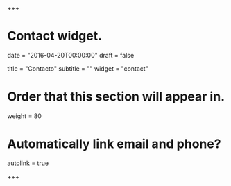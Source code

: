 +++
# Contact widget.

date = "2016-04-20T00:00:00"
draft = false

title = "Contacto"
subtitle = ""
widget = "contact"

# Order that this section will appear in.
weight = 80

# Automatically link email and phone?
autolink = true

+++

